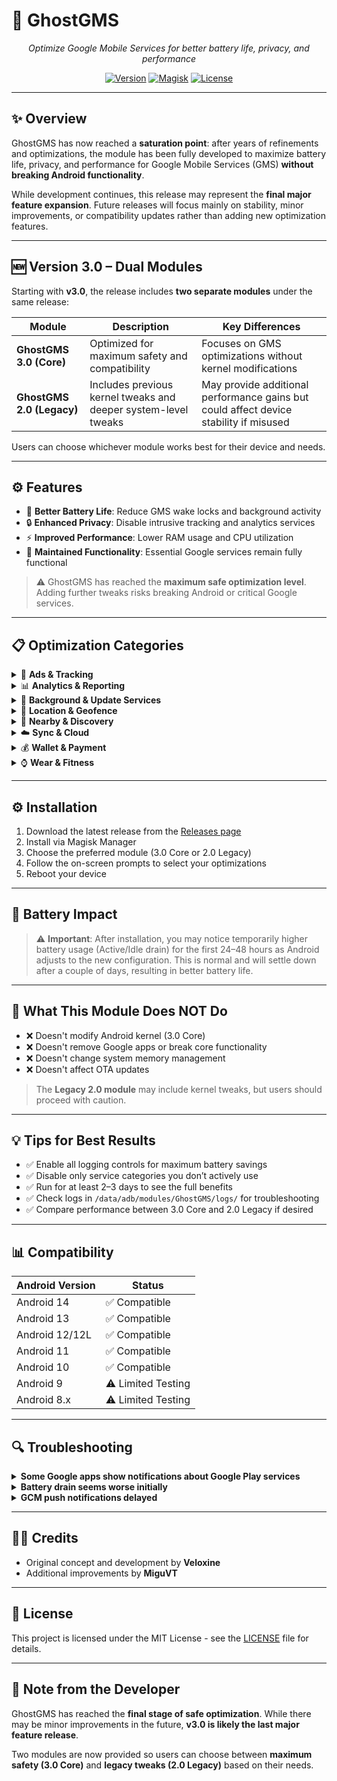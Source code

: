 # 👻 GhostGMS

<div align="center">
  
*Optimize Google Mobile Services for better battery life, privacy, and performance*

[![Version](https://img.shields.io/badge/Version-3.0-brightgreen.svg)](https://github.com/veloxineology/GhostGMS/releases)
[![Magisk](https://img.shields.io/badge/Magisk-20%2B-00B0FF.svg)](https://github.com/topjohnwu/Magisk)
[![License](https://img.shields.io/badge/License-MIT-blue.svg)](LICENSE)

</div>

---

## ✨ Overview

GhostGMS has now reached a **saturation point**: after years of refinements and optimizations, the module has been fully developed to maximize battery life, privacy, and performance for Google Mobile Services (GMS) **without breaking Android functionality**.  

While development continues, this release may represent the **final major feature expansion**. Future releases will focus mainly on stability, minor improvements, or compatibility updates rather than adding new optimization features.

---

## 🆕 Version 3.0 – Dual Modules

Starting with **v3.0**, the release includes **two separate modules** under the same release:

| Module | Description | Key Differences |
|--------|-------------|----------------|
| **GhostGMS 3.0 (Core)** | Optimized for maximum safety and compatibility | Focuses on GMS optimizations without kernel modifications |
| **GhostGMS 2.0 (Legacy)** | Includes previous kernel tweaks and deeper system-level tweaks | May provide additional performance gains but could affect device stability if misused |

Users can choose whichever module works best for their device and needs.

---

## ⚙️ Features

- 🔋 **Better Battery Life**: Reduce GMS wake locks and background activity  
- 🔒 **Enhanced Privacy**: Disable intrusive tracking and analytics services  
- ⚡ **Improved Performance**: Lower RAM usage and CPU utilization  
- 📱 **Maintained Functionality**: Essential Google services remain fully functional  

> ⚠️ GhostGMS has reached the **maximum safe optimization level**. Adding further tweaks risks breaking Android or critical Google services.

---

## 📋 Optimization Categories

<details>
<summary>🛑 <b>Ads & Tracking</b></summary>
<p>Disable advertising identifiers and tracking capabilities</p>
</details>

<details>
<summary>📊 <b>Analytics & Reporting</b></summary>
<p>Reduce data collection and analytics services</p>
</details>

<details>
<summary>🔄 <b>Background & Update Services</b></summary>
<p>Limit background operations and automatic updates</p>
</details>

<details>
<summary>📍 <b>Location & Geofence</b></summary>
<p>Control location tracking and geofencing services</p>
</details>

<details>
<summary>📡 <b>Nearby & Discovery</b></summary>
<p>Manage nearby device detection and casting</p>
</details>

<details>
<summary>☁️ <b>Sync & Cloud</b></summary>
<p>Adjust account synchronization and cloud storage</p>
</details>

<details>
<summary>💰 <b>Wallet & Payment</b></summary>
<p>Toggle payment and wallet-related services</p>
</details>

<details>
<summary>⌚ <b>Wear & Fitness</b></summary>
<p>Control wearable and fitness tracking features</p>
</details>

---

## ⚙️ Installation

1. Download the latest release from the [Releases page](https://github.com/veloxineology/GhostGMS/releases)  
2. Install via Magisk Manager  
3. Choose the preferred module (3.0 Core or 2.0 Legacy)  
4. Follow the on-screen prompts to select your optimizations  
5. Reboot your device  

---

## 🔋 Battery Impact

> ⚠️ **Important**: After installation, you may notice temporarily higher battery usage (Active/Idle drain) for the first 24–48 hours as Android adjusts to the new configuration. This is normal and will settle down after a couple of days, resulting in better battery life.  

---

## 🚫 What This Module Does NOT Do

- ❌ Doesn't modify Android kernel (3.0 Core)  
- ❌ Doesn't remove Google apps or break core functionality  
- ❌ Doesn't change system memory management  
- ❌ Doesn't affect OTA updates  

> The **Legacy 2.0 module** may include kernel tweaks, but users should proceed with caution.

---

## 💡 Tips for Best Results

- ✅ Enable all logging controls for maximum battery savings  
- ✅ Disable only service categories you don’t actively use  
- ✅ Run for at least 2–3 days to see the full benefits  
- ✅ Check logs in `/data/adb/modules/GhostGMS/logs/` for troubleshooting  
- ✅ Compare performance between 3.0 Core and 2.0 Legacy if desired  

---

## 📊 Compatibility

| Android Version | Status |
|-----------------|--------|
| Android 14      | ✅ Compatible |
| Android 13      | ✅ Compatible |
| Android 12/12L  | ✅ Compatible |
| Android 11      | ✅ Compatible |
| Android 10      | ✅ Compatible |
| Android 9       | ⚠️ Limited Testing |
| Android 8.x     | ⚠️ Limited Testing |

---

## 🔍 Troubleshooting

<details>
<summary><b>Some Google apps show notifications about Google Play services</b></summary>
<p>This is normal and safe to ignore. Essential functionality still works.</p>
</details>

<details>
<summary><b>Battery drain seems worse initially</b></summary>
<p>Wait 24–48 hours for Android to adjust. Initial reconfiguration may temporarily increase battery usage.</p>
</details>

<details>
<summary><b>GCM push notifications delayed</b></summary>
<p>Enable the "Sync" category during installation if you rely heavily on timely notifications.</p>
</details>

---

## 👨‍💻 Credits

- Original concept and development by **Veloxine**  
- Additional improvements by **MiguVT**  

---

## 📄 License

This project is licensed under the MIT License - see the [LICENSE](LICENSE) file for details.

---

## 📝 Note from the Developer

GhostGMS has reached the **final stage of safe optimization**. While there may be minor improvements in the future, **v3.0 is likely the last major feature release**.  

Two modules are now provided so users can choose between **maximum safety (3.0 Core)** and **legacy tweaks (2.0 Legacy)** based on their needs.
